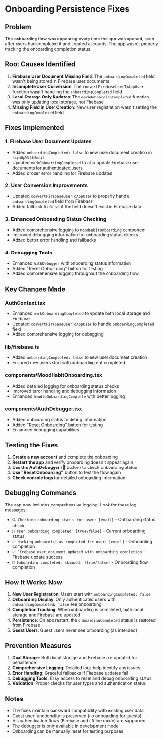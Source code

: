# Onboarding Persistence Fixes

## Problem
The onboarding flow was appearing every time the app was opened, even after users had completed it and created accounts. The app wasn't properly tracking the onboarding completion status.

## Root Causes Identified
1. **Firebase User Document Missing Field**: The `onboardingCompleted` field wasn't being stored in Firebase user documents
2. **Incomplete User Conversion**: The `convertFirebaseUserToAppUser` function wasn't handling the `onboardingCompleted` field
3. **Local Storage Only Updates**: The `markOnboardingCompleted` function was only updating local storage, not Firebase
4. **Missing Field in User Creation**: New user registration wasn't setting the `onboardingCompleted` field

## Fixes Implemented

### 1. Firebase User Document Updates
- Added `onboardingCompleted: false` to new user document creation in `signUpWithEmail`
- Updated `markOnboardingCompleted` to also update Firebase user documents for authenticated users
- Added proper error handling for Firebase updates

### 2. User Conversion Improvements
- Updated `convertFirebaseUserToAppUser` to properly handle `onboardingCompleted` field from Firebase
- Added fallback to `false` if the field doesn't exist in Firebase data

### 3. Enhanced Onboarding Status Checking
- Added comprehensive logging to `MoodHabitOnboarding` component
- Improved debugging information for onboarding status checks
- Added better error handling and fallbacks

### 4. Debugging Tools
- Enhanced `AuthDebugger` with onboarding status information
- Added "Reset Onboarding" button for testing
- Added comprehensive logging throughout the onboarding flow

## Key Changes Made

### AuthContext.tsx
- Enhanced `markOnboardingCompleted` to update both local storage and Firebase
- Updated `convertFirebaseUserToAppUser` to handle `onboardingCompleted` field
- Added comprehensive logging for debugging

### lib/firebase.ts
- Added `onboardingCompleted: false` to new user document creation
- Ensured new users start with onboarding not completed

### components/MoodHabitOnboarding.tsx
- Added detailed logging for onboarding status checks
- Improved error handling and debugging information
- Enhanced `handleOnboardingComplete` with better logging

### components/AuthDebugger.tsx
- Added onboarding status to debug information
- Added "Reset Onboarding" button for testing
- Enhanced debugging capabilities

## Testing the Fixes

1. **Create a new account** and complete the onboarding
2. **Restart the app** and verify onboarding doesn't appear again
3. **Use the AuthDebugger** (🔧 button) to check onboarding status
4. **Use "Reset Onboarding"** button to test the flow again
5. **Check console logs** for detailed onboarding information

## Debugging Commands

The app now includes comprehensive logging. Look for these log messages:
- `🔍 Checking onboarding status for user: [email]` - Onboarding status check
- `👤 User onboarding completed: [true/false]` - Current onboarding status
- `✅ Marking onboarding as completed for user: [email]` - Onboarding completion
- `✅ Firebase user document updated with onboarding completion` - Firebase update success
- `🎉 Onboarding completed, skipped: [true/false]` - Onboarding flow completion

## How It Works Now

1. **New User Registration**: Users start with `onboardingCompleted: false`
2. **Onboarding Display**: Only authenticated users with `onboardingCompleted: false` see onboarding
3. **Completion Tracking**: When onboarding is completed, both local storage and Firebase are updated
4. **Persistence**: On app restart, the `onboardingCompleted` status is restored from Firebase
5. **Guest Users**: Guest users never see onboarding (as intended)

## Prevention Measures

1. **Dual Storage**: Both local storage and Firebase are updated for persistence
2. **Comprehensive Logging**: Detailed logs help identify any issues
3. **Error Handling**: Graceful fallbacks if Firebase updates fail
4. **Debugging Tools**: Easy access to reset and debug onboarding status
5. **Validation**: Proper checks for user types and authentication status

## Notes

- The fixes maintain backward compatibility with existing user data
- Guest user functionality is preserved (no onboarding for guests)
- All authentication flows (Firebase and offline mode) are supported
- The debugger is only available in development mode
- Onboarding can be manually reset for testing purposes
